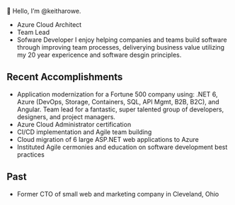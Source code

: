 👋 Hello, I’m @keitharowe. 
- Azure Cloud Architect
- Team Lead
- Sofware Developer
I enjoy helping companies and teams build software through improving team processes, deliverying business value utilizing my 20 year expericence and software desgin principles.

## Recent Accomplishments
- Application modernization for a Fortune 500 company using: .NET 6, Azure (DevOps, Storage, Containers, SQL, API Mgmt, B2B, B2C), and Angular. Team lead for a fantastic, super talented group of developers, designers, and project managers.
- Azure Cloud Administrator certification
- CI/CD implementation and Agile team building
- Cloud migration of 6 large ASP.NET web applications to Azure
- Instituted Agile cermonies and education on software development best practices

## Past
- Former CTO of small web and marketing company in Cleveland, Ohio 

<!---
keitharowe/keitharowe is a ✨ special ✨ repository because its `README.md` (this file) appears on your GitHub profile.
You can click the Preview link to take a look at your changes.
--->
